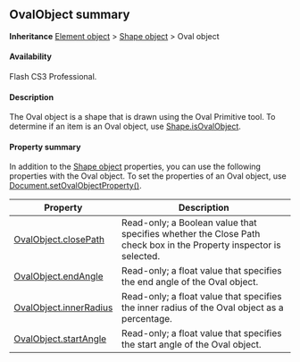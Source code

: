 ## OvalObject summary

**Inheritance** [Element object](../Element_object/Element_summary.md) > [Shape object](../Shape_object/Shape_summary.md) > Oval object

#### Availability

Flash CS3 Professional.

#### Description

The Oval object is a shape that is drawn using the Oval Primitive tool. To determine if an item is an Oval object, use
[Shape.isOvalObject](../Shape_object/Shape9.md).

#### Property summary

In addition to the [Shape object](../Shape_object/Shape_summary.md) properties, you can use the following properties with the Oval object. To set the properties of an Oval object, use [Document.setOvalObjectProperty()](../Document_object/Document590.md).

| **Property** | **Description** |
| --- | --- |
| [OvalObject.closePath](../OvalObject_object/OvalObject.md) | Read-only; a Boolean value that specifies whether the Close Path check box in the Property inspector is selected. |
| [OvalObject.endAngle](../OvalObject_object/OvalObject1.md) | Read-only; a float value that specifies the end angle of the Oval object. |
| [OvalObject.innerRadius](../OvalObject_object/OvalObject2.md) | Read-only; a float value that specifies the inner radius of the Oval object as a percentage. |
| [OvalObject.startAngle](../OvalObject_object/OvalObject3.md) | Read-only; a float value that specifies the start angle of the Oval object. |
